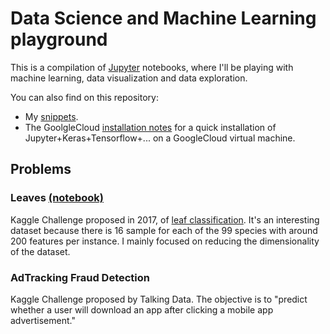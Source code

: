 # Data Science and Machine Learning playground

This is a compilation of [Jupyter](jupyter.org) notebooks, where I'll be playing with machine learning, data visualization and data exploration.

You can also find on this repository:
- My [snippets](snippets.py).
- The GoolgleCloud [installation notes](installation.md) for a quick installation of Jupyter+Keras+Tensorflow+... on a GoogleCloud virtual machine.


## Problems

### Leaves [(notebook)](notebooks/leaves.ipynb)
Kaggle Challenge proposed in 2017, of [leaf classification](https://www.kaggle.com/c/leaf-classification/data). It's an interesting dataset because there is 16 sample for each of the 99 species with around 200 features per instance. I mainly focused on reducing the dimensionality of the dataset.

### AdTracking Fraud Detection
Kaggle Challenge proposed by Talking Data. The objective is to "predict whether a user will download an app after clicking a mobile app advertisement."

